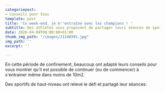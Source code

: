 ```yaml
---
categoriepost:
- Conseils pour tous
template: post
title: 'Ce week-end, je m''entraîne avec les champions ! '
subtitle: Des athlètes vous proposent de partager leurs séances de sport
date: 2020-04-09T00:00:00+01:00
thumb_img_path: "/images/21240391.jpg"
img_path: ''
excerpt: ''

---
```

En cette période de confinement, beaucoup ont adapté leurs conseils pour vous montrer qu'il est possible de continuer (ou de commencer) à s'entrainer même dans moins de 10m2. 

Des sportifs de haut-niveau ont relevé le défi et partagé leur séances: